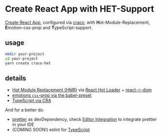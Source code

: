 # Create React App with HET-Support

[Create React App](https://github.com/facebook/create-react-app), configured via [craco](https://github.com/sharegate/craco), with **H**ot-Module-Replacement, **E**motion-css-prop and **T**ypeScript-support.

## usage

```bash
mkdir your-project
cd your-project
yarn create craco-het
```

## details

- [Hot Module Replacement (HMR)](https://webpack.js.org/guides/hot-module-replacement/) via [React Hot Loader](https://webpack.js.org/guides/hot-module-replacement/) + [react-🔥-dom](https://github.com/hot-loader/react-dom)
- [emotions `css`-prop via the babel-preset](https://emotion.sh/docs/css-prop#babel-preset)
- [TypeScript via CRA](https://facebook.github.io/create-react-app/docs/adding-typescript)

And for a better dx:

- [prettier](https://github.com/prettier/prettier) as devDependency, check [Editor Integration](https://prettier.io/docs/en/editors.html) to integrate prettier in your IDE
- (COMING SOON!) eslint for [TypeScript](https://github.com/typescript-eslint/typescript-eslint)

